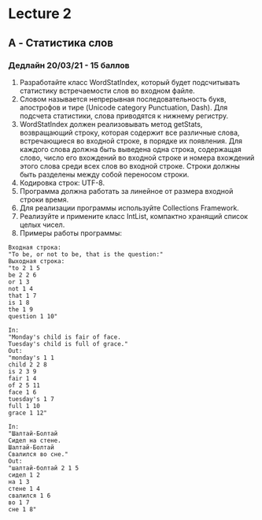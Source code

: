 # Lecture 2
## A - Статистика слов
### Дедлайн 20/03/21 - 15 баллов

1) Разработайте класс WordStatIndex, который будет подсчитывать статистику встречаемости слов во входном файле.
2) Словом называется непрерывная последовательность букв, апострофов и тире (Unicode category Punctuation, Dash). 
   Для подсчета статистики, слова приводятся к нижнему регистру.
3) WordStatIndex должен реализовывать метод getStats, возвращающий строку, которая содержит все различные слова, встречающиеся во входной строке, в порядке их появления. 
   Для каждого слова должна быть выведена одна строка, содержащая слово, число его вхождений во входной строке и номера вхождений этого слова среди всех слов во входной строке.
   Строки должны быть разделены между собой переносом строки.
4) Кодировка строк: UTF-8.
5) Программа должна работать за линейное от размера входной строки время.
6) Для реализации программы используйте Collections Framework.
7) Реализуйте и примените класс IntList, компактно хранящий список целых чисел.
8) Примеры работы программы:
```
Входная строка: 
"To be, or not to be, that is the question:"
Выходная строка: 
"to 2 1 5
be 2 2 6
or 1 3
not 1 4
that 1 7
is 1 8
the 1 9
question 1 10"
```
```
In: 
"Monday's child is fair of face.
Tuesday's child is full of grace."
Out:
"monday's 1 1
child 2 2 8
is 2 3 9
fair 1 4
of 2 5 11
face 1 6
tuesday's 1 7
full 1 10
grace 1 12"
```
```
In:
"Шалтай-Болтай
Сидел на стене.
Шалтай-Болтай
Свалился во сне."
Out:
"шалтай-болтай 2 1 5
сидел 1 2
на 1 3
стене 1 4
свалился 1 6
во 1 7
сне 1 8"
```